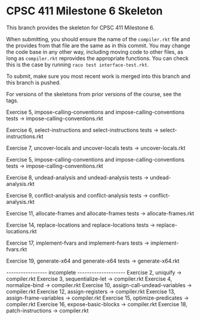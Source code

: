 # CPSC 411 Milestone 6 Skeleton

This branch provides the skeleton for CPSC 411 Milestone 6.

When submitting, you should ensure the name of the `compiler.rkt` file and the
provides from that file are the same as in this commit.
You may change the code base in any other way, including moving code to other
files, as long as `compiler.rkt` reprovides the appropriate functions.
You can check this is the case by running `raco test interface-test.rkt`.

To submit, make sure you most recent work is merged into this branch and this
branch is pushed.

For versions of the skeletons from prior versions of the course, see the tags.

Exercise 5, impose-calling-conventions and impose-calling-conventions tests -> impose-calling-conventions.rkt

Exercise 6, select-instructions and select-instructions tests -> select-instructions.rkt

Exercise 7, uncover-locals and uncover-locals tests -> uncover-locals.rkt

Exercise 5, impose-calling-conventions and impose-calling-conventions tests -> impose-calling-conventions.rkt

Exercise 8, undead-analysis and undead-analysis tests -> undead-analysis.rkt

Exercise 9, conflict-analysis and conflict-analysis tests -> conflict-analysis.rkt

Exercise 11, allocate-frames and allocate-frames tests -> allocate-frames.rkt

Exercise 14, replace-locations and replace-locations tests -> replace-locations.rkt

Exercise 17, implement-fvars and implement-fvars tests -> implement-fvars.rkt

Exercise 19, generate-x64 and generate-x64 tests -> generate-x64.rkt

----------------- incomplete --------------------
Exercise 2, uniquify -> compiler.rkt
Exercise 3, sequentialize-let -> compiler.rkt
Exercise 4, normalize-bind -> compiler.rkt
Exercise 10, assign-call-undead-variables -> compiler.rkt
Exercise 12, assign-registers -> compiler.rkt
Exercise 13, assign-frame-variables -> compiler.rkt
Exercise 15, optimize-predicates -> compiler.rkt
Exercise 16, expose-basic-blocks -> compiler.rkt
Exercise 18, patch-instructions -> compiler.rkt
